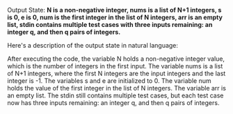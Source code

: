 Output State: **N is a non-negative integer, nums is a list of N+1 integers, s is 0, e is 0, num is the first integer in the list of N integers, arr is an empty list, stdin contains multiple test cases with three inputs remaining: an integer q, and then q pairs of integers.**

Here's a description of the output state in natural language:

After executing the code, the variable N holds a non-negative integer value, which is the number of integers in the first input. The variable nums is a list of N+1 integers, where the first N integers are the input integers and the last integer is -1. The variables s and e are initialized to 0. The variable num holds the value of the first integer in the list of N integers. The variable arr is an empty list. The stdin still contains multiple test cases, but each test case now has three inputs remaining: an integer q, and then q pairs of integers.